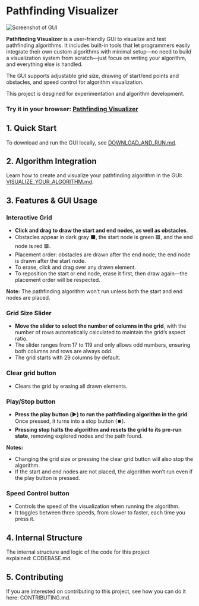 # Pathfinding Visualizer

![Screenshot of GUI](https://github.com/user-attachments/assets/77c0bd74-8135-46a2-86b5-cf0826bdea4a)


**Pathfinding Visualizer** is a user-friendly GUI to visualize and test pathfinding algorithms. It includes built-in tools that let programmers easily integrate their own custom algorithms with minimal setup—no need to build a visualization system from scratch—just focus on writing your algorithm, and everything else is handled.

The GUI supports adjustable grid size, drawing of start/end points and obstacles, and speed control for algorithm visualization.

This project is desgined for experimentation and algorithm development.

### Try it in your browser: [Pathfinding Visualizer](https://joaquin-e-serraiti.github.io/pathfinding-visualizer/)

## 1. Quick Start

To download and run the GUI locally, see [DOWNLOAD_AND_RUN.md](./DOWNLOAD_AND_RUN.md).

## 2. Algorithm Integration

Learn how to create and visualize your pathfinding algorithm in the GUI: [VISUALIZE_YOUR_ALGORITHM.md](./VISUALIZE_YOUR_ALGORITHM.md).

## 3. Features & GUI Usage

### Interactive Grid

- **Click and drag to draw the start and end nodes, as well as obstacles**.
- Obstacles appear in dark gray :black_large_square:, the start node is green :green_square:, and the end node is red :red_square:.
- Placement order: obstacles are drawn after the end node; the end node is drawn after the start node.
- To erase, click and drag over any drawn element.
- To reposition the start or end node, erase it first, then draw again—the placement order will be respected.

**Note:** The pathfinding algorithm won’t run unless both the start and end nodes are placed.

### Grid Size Slider

- **Move the slider to select the number of columns in the grid**, with the number of rows automatically calculated to maintain the grid’s aspect ratio.
- The slider ranges from 17 to 119 and only allows odd numbers, ensuring both columns and rows are always odd.
- The grid starts with 29 columns by default.

### Clear grid button

- Clears the grid by erasing all drawn elements.

### Play/Stop button

- **Press the play button (▶️) to run the pathfinding algorithm in the grid**. Once pressed, it turns into a stop button (⏹️).
- **Pressing stop halts the algorithm and resets the grid to its pre-run state**, removing explored nodes and the path found.

**Notes:**
- Changing the grid size or pressing the clear grid button will also stop the algorithm.
- If the start and end nodes are not placed, the algorithm won’t run even if the play button is pressed.

### Speed Control button

- Controls the speed of the visualization when running the algorithm.
- It toggles between three speeds, from slower to faster, each time you press it.

## 4. Internal Structure

The internal structure and logic of the code for this project explained: CODEBASE.md.

## 5. Contributing

If you are interested on contributing to this project, see how you can do it here: CONTRIBUTING.md.
